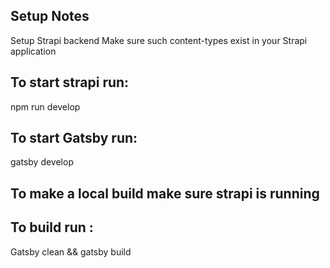 ## Setup Notes
Setup Strapi backend
Make sure such content-types exist in your Strapi application

## To start strapi run: 
npm run develop

## To start Gatsby run:
gatsby develop

## To make a local build make sure strapi is running

## To build run :
Gatsby clean && gatsby build







